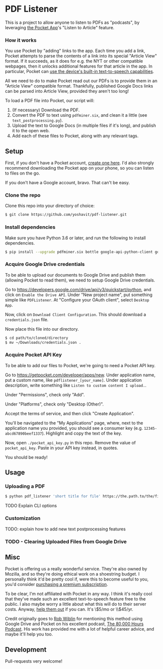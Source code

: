 # PDF Listener

This is a project to allow anyone to listen to PDFs as "podcasts", by leveraging [the Pocket App](https://getpocket.com/)'s "Listen to Article" feature.

### How it works

You use Pocket by "adding" links to the app. Each time you add a link, Pocket attempts to parse the contents of a link into its special "Article View" format. If it succeeds, as it does for e.g. the NYT or other compatible webpages,
then it unlocks additional features for that article in the app. In particular, Pocket can [use the device's built-in text-to-speech capabilities](https://help.getpocket.com/article/1081-listening-to-articles-in-pocket-with-text-to-speech).

All we need to do to make Pocket read out our PDFs is to provide them in an "Article View" compatible format.
Thankfully, published Google Docs links can be parsed into Article View, provided they aren't too long!

To load a PDF file into Pocket, our script will:

1. (If necessary) Download the PDF.
2. Convert the PDF to text using `pdfminer.six`, and clean it a little (see `text_postprocessing.py`).
3. Upload the text to Google Docs (in multiple files if it's long), and publish it to the open web.
4. Add each of these files to Pocket, along with any relevant tags.

## Setup

First, if you don't have a Pocket account, [create one here](https://getpocket.com/).
I'd also strongly recommend downloading the Pocket app on your phone, so you can listen to files on the go.

If you don't have a Google account, bravo. That can't be easy.

### Clone the repo

Clone this repo into your directory of choice:

```bash
$ git clone https://github.com/yoshavit/pdf-listener.git
```

### Install dependencies

Make sure you have Python 3.6 or later, and run the following to install dependencies.

```bash
$ pip install --upgrade pdfminer.six bottle google-api-python-client google-auth-httplib2 google-auth-oauthlib
```

### Acquire Google Drive credentials

To be able to upload our documents to Google Drive and publish them (allowing Pocket to read them),
we need to setup Google Drive credentials.

<!-- Follow the steps under "Creating API Keys" on this page:
https://developers.google.com/maps/documentation/directions/get-api-key -->

<!-- Go to https://console.cloud.google.com/projectselector2/home/dashboard , and accept the terms of service. -->

Go to https://developers.google.com/drive/api/v3/quickstart/python, and click on `Enable the Drive API`.
Under "New project name", put something simple like `PDFListener`. At "Configure your OAuth client", select `Desktop App`.

Now, click on `Download Client Configuration`. This should download a `credentials.json` file.

Now place this file into our directory.

```bash
$ cd path/to/cloned/directory
$ mv ~/Downloads/credentials.json .
```

<!-- Create a new project (call it whatever you like; `PDFListener` works fine). No need to specify the organization.
Once the project is set up, you should now be on the project's page.

Next, under the API card, click `go to APIs Overview`. At the top, click `Enable APIs and Services`. Search for `drive`, and click on the `Google Drive API`. Then click `Enable`.

Now, on the top right of the page, click the button `Create Credentials`. Under `Which API are you using?` select `Google Drive API`. Under `Where will you be calling the API from?` select `Other UI (e.g. Windows, CLI tool)`. Under `What data will you be accessing?`, select only `Application data`. Finally, click on `What credentials do I need`.

Under `Service Account Name` write something, like `Admin`. For `Role`, select `Project -> Owner`. Then select the JSON key type, and click Continue. -->

### Acquire Pocket API Key

To be able to add our files to Pocket, we're going to need a Pocket API key.

Go to https://getpocket.com/developer/apps/new.
Under application name, put a custom name, like `pdflistener_[your_name]`.
Under application description, write something like `Listen to custom content I upload.`.

Under "Permissions", check only "Add".

Under "Platforms", check only "Desktop (Other)".

Accept the terms of service, and then click "Create Application".

You'll be navigated to the "My Applications" page, where, next to the application name you provided,
you should see a consumer key (e.g. `12345-abcd67890beef1337`). Highlight and copy the text of the key.

Now, open `./pocket_api_key.py` in this repo. Remove the value of `pocket_api_key`. Paste in your API key instead, in quotes.

You should be ready!

## Usage

### Uploading a PDF

```bash
$ python pdf_listener 'short title for file' https://the.path.to/the/file.pdf
```

TODO Explain CLI options

### Customization

TODO: explain how to add new text postprocessing features

### TODO - Clearing Uploaded Files from Google Drive

## Misc

Pocket is offering us a really wonderful service. They're also owned by Mozilla, and so they're doing ethical work on a shoestring budget. I personally think it'd be pretty cool if, were this to become useful to you, you'd consider [purchasing a premium subscription](https://getpocket.com/premium).

To be clear, I'm not affiliated with Pocket in any way. I think it's really cool that they've made such an excellent text-to-speech feature free to the public. I also maybe worry a little about what this will do to their server costs. Anyway, [help them out](https://getpocket.com/premium) if you can. It's \\$5/mo or \\$45/yr.

Credit originally goes to [Rob Wiblin](http://www.robwiblin.com/) for mentioning this method using Google Drive and Pocket on his excellent podcast, [The 80,000 Hours Podcast](https://80000hours.org/podcast/).
His work has provided me with a lot of helpful career advice, and maybe it'll help you too.

## Development

Pull-requests very welcome!

<!-- TODO make an executable GUI: https://www.pyinstaller.org/ -->
